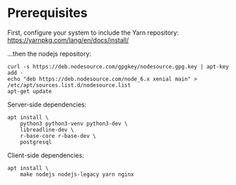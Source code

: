 # Prerequisites
First, configure your system to include the Yarn repository: https://yarnpkg.com/lang/en/docs/install/

...then the nodejs repository:

```
curl -s https://deb.nodesource.com/gpgkey/nodesource.gpg.key | apt-key add -
echo "deb https://deb.nodesource.com/node_6.x xenial main" > /etc/apt/sources.list.d/nodesource.list
apt-get update
```

Server-side dependencies:

```
apt install \
    python3 python3-venv python3-dev \
    libreadline-dev \
    r-base-core r-base-dev \
    postgresql
```

Client-side dependencies:

```
apt install \
    make nodejs nodejs-legacy yarn nginx
```
